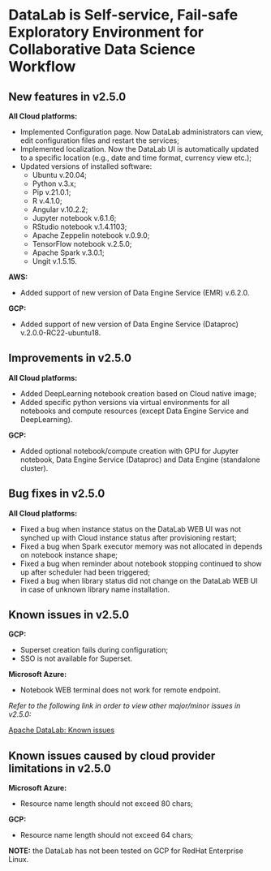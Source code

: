 # DataLab is Self-service, Fail-safe Exploratory Environment for Collaborative Data Science Workflow

## New features in v2.5.0
**All Cloud platforms:**
- Implemented Configuration page. Now DataLab administrators can view, edit configuration files and restart the services;
- Implemented localization. Now the DataLab UI is automatically updated to a specific location (e.g., date and time format, currency view etc.);
- Updated versions of installed software:
  * Ubuntu v.20.04;
  * Python v.3.x;
  * Pip v.21.0.1;
  * R v.4.1.0;
  * Angular v.10.2.2;
  * Jupyter notebook v.6.1.6;
  * RStudio notebook v.1.4.1103;
  * Apache Zeppelin notebook v.0.9.0;
  * TensorFlow notebook v.2.5.0;
  * Apache Spark v.3.0.1;
  * Ungit v.1.5.15.

**AWS:**
- Added support of new version of Data Engine Service (EMR) v.6.2.0.

**GCP:**
- Added support of new version of Data Engine Service (Dataproc) v.2.0.0-RC22-ubuntu18.

## Improvements in v2.5.0
**All Cloud platforms:**
- Added DeepLearning notebook creation based on Cloud native image;
- Added specific python versions via virtual environments for all notebooks and compute resources (except Data Engine Service and DeepLearning).

**GCP:**
- Added optional notebook/compute creation with GPU for Jupyter notebook, Data Engine Service (Dataproc) and Data Engine (standalone cluster).

## Bug fixes in v2.5.0
**All Cloud platforms:**
- Fixed a bug when instance status on the DataLab WEB UI was not synched up with Cloud instance status after provisioning restart;
- Fixed a bug when Spark executor memory was not allocated in depends on notebook instance shape;
- Fixed a bug when reminder about notebook stopping continued to show up after scheduler had been triggered;
- Fixed a bug when library status did not change on the DataLab WEB UI in case of unknown library name installation.

## Known issues in v2.5.0
**GCP:**
- Superset creation fails during configuration;
- SSO is not available for Superset.

**Microsoft Azure:**
- Notebook WEB terminal does not work for remote endpoint.

*Refer to the following link in order to view other major/minor issues in v2.5.0:*

[Apache DataLab: Known issues](https://issues.apache.org/jira/issues/?filter=12350724 "Apache DataLab: Known issues")

## Known issues caused by cloud provider limitations in v2.5.0

**Microsoft Azure:**
- Resource name length should not exceed 80 chars;

**GCP:**
- Resource name length should not exceed 64 chars;

**NOTE:** the DataLab has not been tested on GCP for RedHat Enterprise Linux.
